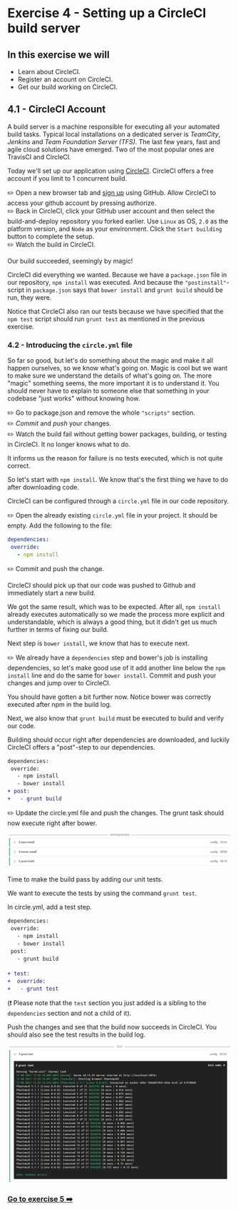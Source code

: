# Exercise 4 - Setting up a CircleCI build server

## In this exercise we will
* Learn about CircleCI.
* Register an account on CircleCI.
* Get our build working on CircleCI.

## 4.1 - CircleCI Account
A build server is a machine responsible for executing all your automated build tasks.
Typical local installations on a dedicated server is _TeamCity_, _Jenkins_ and _Team Foundation Server (TFS)_.
The last few years, fast and agile cloud solutions have emerged. Two of the most popular ones are TravisCI and CircleCI.

Today we'll set up our application using [CircleCI](https://circleci.com/). CircleCI offers a free account if you limit to 1 concurrent build.

:pencil2: Open a new browser tab and [sign up](https://circleci.com/signup/) using GitHub. Allow CircleCI to access your github account by pressing authorize.  
:pencil2: Back in CircleCI, click your GitHub user account and then select the build-and-deploy repository you forked earlier. Use `Linux` as OS, `2.0` as the platform version, and `Node` as your environment. Click the `Start building` button to complete the setup.  
:pencil2: Watch the build in CircleCI.  

Our build succeeded, seemingly by magic!

CircleCI did everything we wanted. Because we have a `package.json` file in our repository, `npm install` was executed. And because the `"postinstall"`-script in `package.json` says that `bower install` and `grunt build` should be run, they were.

Notice that CircleCI also ran our tests because we have specified that the `npm test` script should run `grunt test` as mentioned in the previous exercise.

### 4.2 - Introducing the `circle.yml` file
So far so good, but let's do something about the magic and make it all happen ourselves, so we know what's going on. Magic is cool but we want to make sure we understand the details of what's going on. The more "magic" something seems, the more important it is to understand it. You should never have to explain to someone else that something in your codebase "just works" without knowing how.

:pencil2: Go to package.json and remove the whole `"scripts"` section.  
:pencil2: _Commit_ and _push_ your changes.  
:pencil2: Watch the build fail without getting bower packages, building, or testing in CircleCI. It no longer knows what to do.  

It informs us the reason for failure is no tests executed, which is not quite correct.

So let's start with `npm install`. We know that's the first thing we have to do after downloading code.

CircleCI can be configured through a `circle.yml` file in our code repository.

:pencil2: Open the already existing `circle.yml` file in your project. It should be empty. Add the following to the file:

```yml
dependencies:
 override:
   - npm install
```

:pencil2: Commit and push the change.

CircleCI should pick up that our code was pushed to Github and immediately start a new build.

We got the same result, which was to be expected. After all, `npm install` already executes automatically so we made the process more explicit and understandable, which is always a good thing, but it didn't get us much further in terms of fixing our build.

Next step is `bower install`, we know that has to execute next.

:pencil2: We already have a `dependencies` step and bower's job is installing dependencies, so let's make good use of it add another line below the `npm install` line and do the same for `bower install`. Commit and push your changes and jump over to CircleCI.

You should have gotten a bit further now. Notice bower was correctly executed after npm in the build log.

Next, we also know that `grunt build` must be executed to build and verify our code.

Building should occur right after dependencies are downloaded, and luckily CircleCI offers a "post"-step to our dependencies.

```diff
dependencies:
 override:
   - npm install
   - bower install
+ post:
+   - grunt build
```

:pencil2: Update the circle.yml file and push the changes. The grunt task should now execute right after bower.

![img07](./images/img07.png)

Time to make the build pass by adding our unit tests.

We want to execute the tests by using the command `grunt test`.

In circle.yml, add a test step.

```diff
dependencies:
 override:
   - npm install
   - bower install
 post:
   - grunt build

+ test:
+  override:
+   - grunt test
```
(:exclamation: Please note that the `test` section you just added is a sibling to the `dependencies` section and not a child of it).

Push the changes and see that the build now succeeds in CircleCI. You should also see the test results in the build log.

![img06](./images/img06.png)

### [Go to exercise 5 :arrow_right:](./exercise-5.md)
